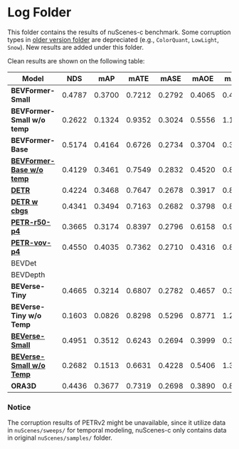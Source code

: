# Log Folder

This folder contains the results of nuScenes-c benchmark. Some corruption types in [older version folder](./old_version/) are depreciated (e.g., `ColorQuant`, `LowLight`, `Snow`). New results are added under this folder.

Clean results are shown on the following table:

| **Model** | **NDS** | **mAP** | **mATE** | **mASE** | **mAOE** | **mAVE** | **mAAE** |  **Clean** |  **Corrupt** | **Ckpt** |
| ------- | ------- |------- | ------- | ------- |------- | ------- | ------- |------- | ------- | ------- | 
| **BEVFormer-Small**   |  0.4787    | 0.3700    | 0.7212     | 0.2792     | 0.4065     | 0.4364     | 0.2201     | [config](../zoo/BEVFormer/projects/configs/bevformer/bevformer_small.py) | [config](../zoo/BEVFormer/projects/configs/robust_test/bevformer_small.py) | [ckpt](https://github.com/zhiqi-li/storage/releases/download/v1.0/bevformer_small_epoch_24.pth) |
|  **BEVFormer-Small w/o temp**   | 0.2622    | 0.1324    | 0.9352     | 0.3024     | 0.5556     | 1.1106     | 0.2466     | [config](../zoo/BEVFormer/projects/configs/bevformer/bevformer_small_no_temp.py) | [config](../zoo/BEVFormer/projects/configs/robust_test/) | [ckpt](https://github.com/zhiqi-li/storage/releases/download/v1.0/bevformer_small_epoch_24.pth) |
|  **BEVFormer-Base**   |  0.5174    | 0.4164    | 0.6726     | 0.2734     | 0.3704     | 0.3941     | 0.1974     | [config](../zoo/BEVFormer/projects/configs/bevformer/bevformer_base.py) | [config](../zoo/BEVFormer/projects/configs/robust_test/bevformer_base.py) | [ckpt](https://github.com/zhiqi-li/storage/releases/download/v1.0/bevformer_r101_dcn_24ep.pth) |
|  [**BEVFormer-Base w/o temp**](./bevformer_base_no_temp.log)   | 0.4129    | 0.3461    | 0.7549     | 0.2832     | 0.4520     | 0.8917     | 0.2194     | [config](../zoo/BEVFormer/projects/configs/bevformer/bevformer_base.py) | [config](../zoo/BEVFormer/projects/configs/robust_test/bevformer_base_no_temp.py.py) | [ckpt](https://github.com/zhiqi-li/storage/releases/download/v1.0/bevformer_r101_dcn_24ep.pth) |
|  [**DETR**](./detr3d_res101_gridmask.log)   | 0.4224 | 0.3468 | 0.7647 | 0.2678 | 0.3917 | 0.8754 | 0.2108 | [config](../zoo/DETR3D//projects/configs/detr3d/detr3d_res101_gridmask.py) | [config](../zoo/DETR3D//projects/configs/robust_test/detr3d_res101_gridmask.py) |[ckpt](https://drive.google.com/file/d/1YWX-jIS6fxG5_JKUBNVcZtsPtShdjE4O/view?usp=sharing) |
|  [**DETR w cbgs**](./detr3d_res101_gridmask_cbgs.log)  | 0.4341 | 0.3494 | 0.7163 | 0.2682 | 0.3798 | 0.8421 | 0.1997 | [config](../zoo/DETR3D//projects/configs/detr3d/detr3d_res101_gridmask_cbgs.py) | [config](../zoo/DETR3D//projects//configs/robust_test/detr3d_res101_gridmask_cbgs.py) | [ckpt](https://drive.google.com/file/d/1YWX-jIS6fxG5_JKUBNVcZtsPtShdjE4O/view?usp=sharing) |
|  [**PETR-r50-p4**](./petr_r50dcn_gridmask_p4.log)   | 0.3665 | 0.3174 | 0.8397 | 0.2796 | 0.6158 | 0.9543 | 0.2326 | [config](../zoo/PETR/projects/configs/petr/petr_r50dcn_gridmask_p4.py) | [config](../zoo/PETR/projects/configs/robust_test/petr_r50dcn_gridmask_p4.py) | [ckpt](https://drive.google.com/file/d/1eYymeIbS0ecHhQcB8XAFazFxLPm3wIHY/view?usp=sharing) |
|  [**PETR-vov-p4**](./petr_vovnet_gridmask_p4_1600x640.log)   | 0.4550 | 0.4035 | 0.7362 | 0.2710 | 0.4316 | 0.8249 | 0.2039 | [config](../zoo/PETR/projects/configs/petr/petr_vovnet_gridmask_p4_1600x640.py) | [config](../zoo/PETR/projects/configs/robust_test/petr_vovnet_gridmask_p4_1600x640.py) | [ckpt](https://drive.google.com/file/d/1eYymeIbS0ecHhQcB8XAFazFxLPm3wIHY/view?usp=sharing) |
|  BEVDet    | | | | | | | |  | TBD | TBD |
|  BEVDepth   | | | | | | | |   | TBD | TBD |
|  **BEVerse-Tiny**   | 0.4665 | 0.3214  | 0.6807 | 0.2782 | 0.4657 | 0.3281 | 0.1893 | [config](../zoo/BEVerse//projects//configs/beverse_tiny.py)  | [config](../zoo/BEVerse//projects//configs//robust_test/beverse_tiny.py) | [ckpt](https://drive.google.com/file/d/1S2o8v6YFkeHMuJIpw-SWNDGySacH1xCV/view?usp=sharing) |
|  **BEVerse-Tiny w/o Temp**   | 0.1603 | 0.0826 | 0.8298 | 0.5296 | 0.8771 | 1.2639 | 0.5739 | [config](../zoo/BEVerse//projects//configs/beverse_singleframe_tiny.py)  | [config](../zoo/BEVerse//projects//configs//robust_test/beverse_singleframe_tiny.py) | [ckpt](https://drive.google.com/file/d/1S2o8v6YFkeHMuJIpw-SWNDGySacH1xCV/view?usp=sharing) |
|  [**BEVerse-Small**](./beverse_small.log)   | 0.4951 | 0.3512  | 0.6243 | 0.2694 | 0.3999 | 0.3292 | 0.1827 | [config](../zoo/BEVerse//projects//configs/beverse_small.py)  | [config](../zoo/BEVerse//projects//configs//robust_test/beverse_small.py) | [ckpt](https://drive.google.com/file/d/1S2o8v6YFkeHMuJIpw-SWNDGySacH1xCV/view?usp=sharing) |
|  [**BEVerse-Small w/o Temp**](./beverse_singleframe_small.log)   | 0.2682 | 0.1513  | 0.6631 | 0.4228 | 0.5406 | 1.3996 | 0.4483 | [config](../zoo/BEVerse//projects/configs/beverse_singleframe_small.py)  | [config](../zoo/BEVerse//projects//configs/beverse_singleframe_small.py) | [ckpt](https://drive.google.com/file/d/1S2o8v6YFkeHMuJIpw-SWNDGySacH1xCV/view?usp=sharing) |
|  **ORA3D**   | 0.4436 | 0.3677 | 0.7319 | 0.2698 | 0.3890 | 0.8150 | 0.1975 | [config](../zoo/ora3d/projects/configs/ora3d_res101.py) |  [config](../zoo/ora3d/projects/configs/robust_test/ora3d_res101.py) | [ckpt](https://drive.google.com/file/d/1jft64_8BJv3JjNrITS-f64wYcb5j3mxF/view?usp=sharing) |

### Notice
The corruption results of PETRv2 might be unavailable, since it utilize data in `nuScenes/sweeps/` for temporal modeling, nuScenes-c only contains data in original `nuScenes/samples/` folder.